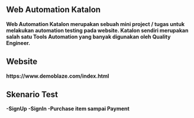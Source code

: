 ## Web Automation Katalon 
<p><b>
Web Automation Katalon merupakan sebuah mini project / tugas untuk melakukan automation testing pada website. Katalon sendiri merupakan salah satu Tools Automation yang banyak digunakan oleh Quality Engineer.
</b><p>

## Website
<p><b>
https://www.demoblaze.com/index.html
</b></p>

## Skenario Test
<p><b>
-SignUp
-SignIn
-Purchase item sampai Payment
</b></p>




